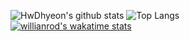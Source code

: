 ![HwDhyeon's github stats](https://github-readme-stats.vercel.app/api?username=hwdhyeon&show_icons=true&theme=vue)
![Top Langs](https://github-readme-stats.vercel.app/api/top-langs/?username=hwdhyeon&layout=compact&theme=vue)  
[![willianrod's wakatime stats](https://github-readme-stats.vercel.app/api/wakatime?username=Hwang_Dong_Hyun)](https://github.com/anuraghazra/github-readme-stats)

<!--
**HwDhyeon/HwDhyeon** is a ✨ _special_ ✨ repository because its `README.md` (this file) appears on your GitHub profile.

Here are some ideas to get you started:

- 🔭 I’m currently working on ...
- 🌱 I’m currently learning ...
- 👯 I’m looking to collaborate on ...
- 🤔 I’m looking for help with ...
- 💬 Ask me about ...
- 📫 How to reach me: ...
- 😄 Pronouns: ...
- ⚡ Fun fact: ...
-->
